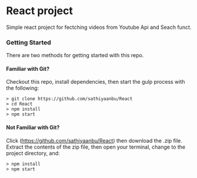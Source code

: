 # React project

Simple react project for fectching videos from Youtube Api and Seach funct.

### Getting Started

There are two methods for getting started with this repo.

#### Familiar with Git?

Checkout this repo, install dependencies, then start the gulp process with the following:

```
> git clone https://github.com/sathiyaanbu/React
> cd React
> npm install
> npm start
```

#### Not Familiar with Git?

Click (https://github.com/sathiyaanbu/React) then download the .zip file. Extract the contents of the zip file, then open your terminal, change to the project directory, and:

```
> npm install
> npm start
```

